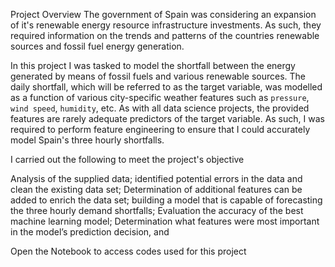 Project Overview
The government of Spain was considering an expansion of it's renewable energy resource infrastructure investments. As such, they required information on the trends and patterns of the countries renewable sources and fossil fuel energy generation. 

In this project I was tasked to model the shortfall between the energy generated by means of fossil fuels and various renewable sources. The daily shortfall, which will be referred to as the target variable, was modelled as a function of various city-specific weather features such as `pressure`, `wind speed`, `humidity`, etc. As with all data science projects, the provided features are rarely adequate predictors of the target variable. As such, I was required to perform feature engineering to ensure that I could accurately model Spain's three hourly shortfalls.
 

I carried out the following to meet the project's objective

Analysis of the supplied data;
identified potential errors in the data and clean the existing data set;
Determination of additional features can be added to enrich the data set;
building a model that is capable of forecasting the three hourly demand shortfalls;
Evaluation the accuracy of the best machine learning model;
Determination what features were most important in the model’s prediction decision, and

 
 
Open the Notebook to access codes used for this project
